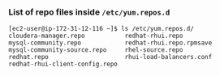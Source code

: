 ### List of repo files inside ```/etc/yum.repos.d```
```
[ec2-user@ip-172-31-12-116 ~]$ ls /etc/yum.repos.d/
cloudera-manager.repo           redhat-rhui.repo
mysql-community.repo            redhat-rhui.repo.rpmsave
mysql-community-source.repo     rhel-source.repo
redhat.repo                     rhui-load-balancers.conf
redhat-rhui-client-config.repo
```
